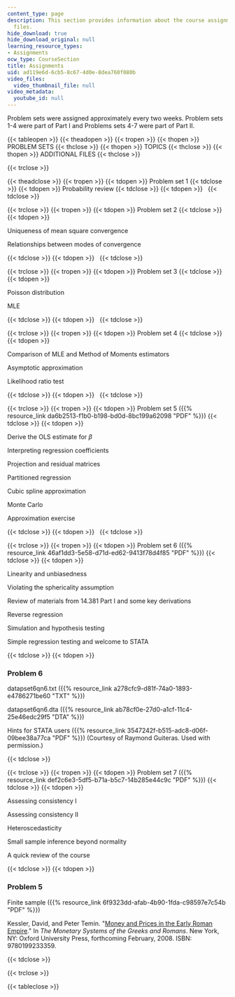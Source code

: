 ```yaml
---
content_type: page
description: This section provides information about the course assignments and supporting
  files.
hide_download: true
hide_download_original: null
learning_resource_types:
- Assignments
ocw_type: CourseSection
title: Assignments
uid: ad119e6d-6cb5-8c67-4d0e-8dea760f080b
video_files:
  video_thumbnail_file: null
video_metadata:
  youtube_id: null
---
```


Problem sets were assigned approximately every two weeks. Problem sets 1-4 were part of Part I and Problems sets 4-7 were part of Part II.

{{< tableopen >}}
{{< theadopen >}}
{{< tropen >}}
{{< thopen >}}
PROBLEM SETS
{{< thclose >}}
{{< thopen >}}
TOPICS
{{< thclose >}}
{{< thopen >}}
ADDITIONAL FILES
{{< thclose >}}

{{< trclose >}}

{{< theadclose >}}
{{< tropen >}}
{{< tdopen >}}
Problem set 1
{{< tdclose >}}
{{< tdopen >}}
Probability review
{{< tdclose >}}
{{< tdopen >}}
 
{{< tdclose >}}

{{< trclose >}}
{{< tropen >}}
{{< tdopen >}}
Problem set 2
{{< tdclose >}}
{{< tdopen >}}


Uniqueness of mean square convergence

Relationships between modes of convergence


{{< tdclose >}}
{{< tdopen >}}
 
{{< tdclose >}}

{{< trclose >}}
{{< tropen >}}
{{< tdopen >}}
Problem set 3
{{< tdclose >}}
{{< tdopen >}}


Poisson distribution

MLE


{{< tdclose >}}
{{< tdopen >}}
 
{{< tdclose >}}

{{< trclose >}}
{{< tropen >}}
{{< tdopen >}}
Problem set 4
{{< tdclose >}}
{{< tdopen >}}


Comparison of MLE and Method of Moments estimators

Asymptotic approximation

Likelihood ratio test


{{< tdclose >}}
{{< tdopen >}}
 
{{< tdclose >}}

{{< trclose >}}
{{< tropen >}}
{{< tdopen >}}
Problem set 5 ({{% resource_link da6b2513-f1b0-b198-bd0d-8bc199a62098 "PDF" %}})
{{< tdclose >}}
{{< tdopen >}}


Derive the OLS estimate for _β_

Interpreting regression coefficients

Projection and residual matrices

Partitioned regression

Cubic spline approximation

Monte Carlo

Approximation exercise


{{< tdclose >}}
{{< tdopen >}}
 
{{< tdclose >}}

{{< trclose >}}
{{< tropen >}}
{{< tdopen >}}
Problem set 6 ({{% resource_link 46af1dd3-5e58-d71d-ed62-9413f78d4f85 "PDF" %}})
{{< tdclose >}}
{{< tdopen >}}


Linearity and unbiasedness

Violating the sphericality assumption

Review of materials from 14.381 Part I and some key derivations

Reverse regression

Simulation and hypothesis testing

Simple regression testing and welcome to STATA


{{< tdclose >}}
{{< tdopen >}}


### Problem 6

datapset6qn6.txt ({{% resource_link a278cfc9-d81f-74a0-1893-e4786271be60 "TXT" %}})

datapset6qn6.dta ({{% resource_link ab78cf0e-27d0-a1cf-11c4-25e46edc29f5 "DTA" %}})

Hints for STATA users ({{% resource_link 3547242f-b515-adc8-d06f-09bee38a77ca "PDF" %}}) (Courtesy of Raymond Guiteras. Used with permission.)


{{< tdclose >}}

{{< trclose >}}
{{< tropen >}}
{{< tdopen >}}
Problem set 7 ({{% resource_link def2c6e3-5df5-b71a-b5c7-14b285e44c9c "PDF" %}})
{{< tdclose >}}
{{< tdopen >}}


Assessing consistency I

Assessing consistency II

Heteroscedasticity

Small sample inference beyond normality

A quick review of the course


{{< tdclose >}}
{{< tdopen >}}


### Problem 5

Finite sample ({{% resource_link 6f9323dd-afab-4b90-1fda-c98597e7c54b "PDF" %}})

Kessler, David, and Peter Temin. "[Money and Prices in the Early Roman Empire](http://papers.ssrn.com/sol3/papers.cfm?abstract_id=704724)." In _The Monetary Systems of the Greeks and Romans_. New York, NY: Oxford University Press, forthcoming February, 2008. ISBN: 9780199233359.


{{< tdclose >}}

{{< trclose >}}

{{< tableclose >}}